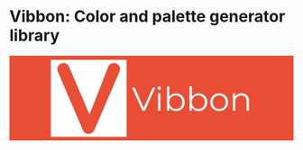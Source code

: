 <h1>Vibbon: Color and palette generator library</h1>

![vibbon_logo](./assets/Vibbon-logos_long.jpeg)
